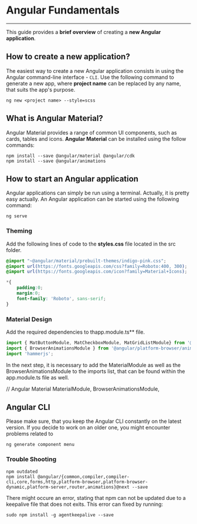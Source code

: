 # Angular Fundamentals
---
This guide provides a **brief overview** of creating a **new Angular application**.
## How to create a new application?
The easiest way to create a new Angular application consists in using the Angular command-line interface - `CLI`.
Use the following command to generate a new app, where **project name** can be replaced by any name, that
suits the app's purpose.

```
ng new <project name> --style=scss
```

## What is Angular Material?
Angular Material provides a range of common UI components, such as cards, tables and icons. **Angular Material** can be installed
using the follow commands:

```Shell
npm install --save @angular/material @angular/cdk
npm install --save @angular/animations
```

## How to start an Angular application
Angular applications can simply be run using a terminal. Actually, it is pretty easy actually. An Angular application can be
started using the following command:

```Shell
ng serve
```


### Theming
Add the following lines of code to the **styles.css** file located in the src folder.

```CSS
@import "~@angular/material/prebuilt-themes/indigo-pink.css";
@import url(https://fonts.googleapis.com/css?family=Roboto:400, 300);
@import url(https://fonts.googleapis.com/icon?family=Material+Icons);

*{
    padding:0;
    margin:0;
    font-family: 'Roboto', sans-serif;
}
```

### Material Design
Add the required dependencies to thapp.module.ts** file.

```ts
import { MatButtonModule, MatCheckboxModule, MatGridListModule} from '@angular/material';
import { BrowserAnimationsModule } from '@angular/platform-browser/animations';
import 'hammerjs';
```
In the next step, it is necessary to add the MaterialModule as well as the BrowserAnimationsModule to the imports list, that can be found within the app.module.ts file as well.
   
 // Angular Material
 MaterialModule, 
 BrowserAnimationsModule,


## Angular CLI
Please make sure, that you keep the Angular CLI constantly on the latest version. If you decide to work on an older one, you might encounter problems related to 

```Shell
ng generate component menu
```

### Trouble Shooting

```Shell
npm outdated
npm install @angular/{common,compiler,compiler-cli,core,forms,http,platform-browser,platform-browser-dynamic,platform-server,router,animations}@next --save
```

There might occure an error, stating that npm can not be updated due to a keepalive file that does not exits. This error can fixed by running:
```Shell
sudo npm install -g agentkeepalive --save
```
